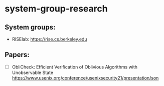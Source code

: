 # system-group-research

## System groups:
- RISElab: https://rise.cs.berkeley.edu

## Papers:
- [ ] ObliCheck: Efficient Verification of Oblivious Algorithms with Unobservable State https://www.usenix.org/conference/usenixsecurity21/presentation/son
